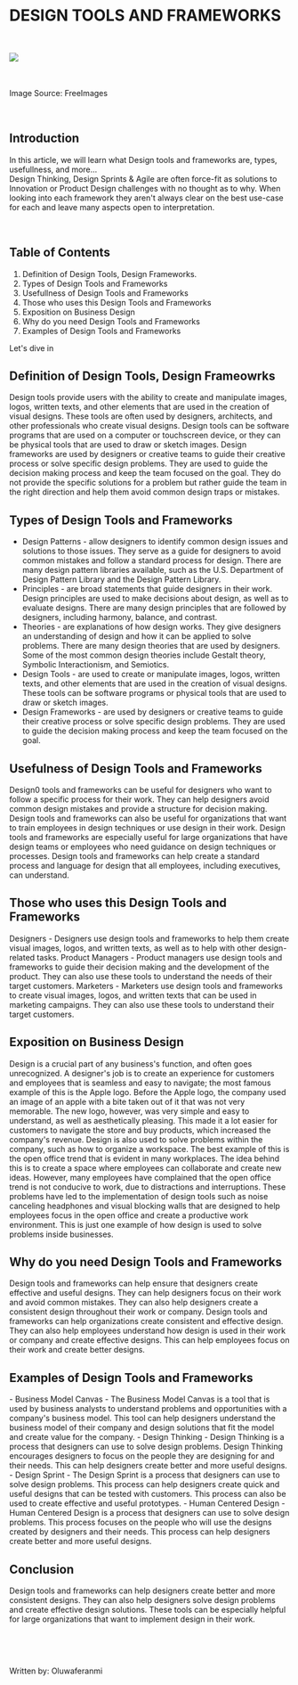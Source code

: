 <h1><strong>DESIGN TOOLS AND FRAMEWORKS</strong></h1>
<p><br></p>
<p>
    <img src="https://img.freepik.com/free-vector/cross-platform-frameworks-abstract-concept-illustration_335657-1825.jpg?w=2000" style="display: inline-block; max-width: 100% !important;">‍
</p>
<p><br></p>
<p>Image Source: FreeImages‍</p>
<p><br></p>
<h2>Introduction</h2>
<p>In this article, we will learn what Design tools and frameworks are, types, usefullness, and more...<br>Design Thinking, Design Sprints &amp; Agile are often force-fit as solutions to Innovation or Product Design challenges with no thought as to why. When looking into each framework they aren't always clear on the best use-case for each and leave many aspects open to interpretation.</p>
<p><br></p>
<h2> Table of Contents </h2>
<ol>
    <li> Definition of Design Tools, Design Frameworks. </li>
    <li> Types of Design Tools and Frameworks </li>
    <li> Usefullness of Design Tools and Frameworks </li>
    <li> Those who uses this Design Tools and Frameworks </li>
    <li> Exposition on Business Design </li>
    <li> Why do you need Design Tools and Frameworks </li>
    <li> Examples of Design Tools and Frameworks </li>
</ol>
<p>Let's dive in </p>
<h2>Definition of Design Tools, Design Frameowrks</h2>
<p>Design tools provide users with the ability to create and manipulate images, logos, written texts, and other elements that are used in the creation of visual designs. These tools are often used by designers, architects, and other professionals who create visual designs. Design tools can be software programs that are used on a computer or touchscreen device, or they can be physical tools that are used to draw or sketch images. Design frameworks are used by designers or creative teams to guide their creative process or solve specific design problems. They are used to guide the decision making process and keep the team focused on the goal. They do not provide the specific solutions for a problem but rather guide the team in the right direction and help them avoid common design traps or mistakes.</p>
<h2>Types of Design Tools and Frameworks</h2>
<ul>
    <li> Design Patterns - allow designers to identify common design issues and solutions to those issues. They serve as a guide for designers to avoid common mistakes and follow a standard process for design. There are many design pattern libraries available, such as the U.S. Department of Design Pattern Library and the Design Pattern Library.</li>
    <li> Principles - are broad statements that guide designers in their work. Design principles are used to make decisions about design, as well as to evaluate designs. There are many design principles that are followed by designers, including harmony, balance, and contrast.</li>
    <li> Theories - are explanations of how design works. They give designers an understanding of design and how it can be applied to solve problems. There are many design theories that are used by designers. Some of the most common design theories include Gestalt theory, Symbolic Interactionism, and Semiotics.</li>
    <li> Design Tools - are used to create or manipulate images, logos, written texts, and other elements that are used in the creation of visual designs. These tools can be software programs or physical tools that are used to draw or sketch images.</li>
    <li> Design Frameworks - are used by designers or creative teams to guide their creative process or solve specific design problems. They are used to guide the decision making process and keep the team focused on the goal.</li>
</ul>
<h2>Usefulness of Design Tools and Frameworks</h2>
<p>Design0 tools and frameworks can be useful for designers who want to follow a specific process for their work. They can help designers avoid common design mistakes and provide a structure for decision making. Design tools and frameworks can also be useful for organizations that want to train employees in design techniques or use design in their work. Design tools and frameworks are especially useful for large organizations that have design teams or employees who need guidance on design techniques or processes. Design tools and frameworks can help create a standard process and language for design that all employees, including executives, can understand.</p>
<h2>Those who uses this Design Tools and Frameworks</h2>
<p>Designers - Designers use design tools and frameworks to help them create visual images, logos, and written texts, as well as to help with other design-related tasks. Product Managers - Product managers use design tools and frameworks to guide their decision making and the development of the product. They can also use these tools to understand the needs of their target customers. Marketers - Marketers use design tools and frameworks to create visual images, logos, and written texts that can be used in marketing campaigns. They can also use these tools to understand their target customers.</p>
<h2>Exposition on Business Design</h2>
<p>Design is a crucial part of any business's function, and often goes unrecognized. A designer's job is to create an experience for customers and employees that is seamless and easy to navigate; the most famous example of this is the Apple logo. Before the Apple logo, the company used an image of an apple with a bite taken out of it that was not very memorable. The new logo, however, was very simple and easy to understand, as well as aesthetically pleasing. This made it a lot easier for customers to navigate the store and buy products, which increased the company's revenue. Design is also used to solve problems within the company, such as how to organize a workspace. The best example of this is the open office trend that is evident in many workplaces. The idea behind this is to create a space where employees can collaborate and create new ideas. However, many employees have complained that the open office trend is not conducive to work, due to distractions and interruptions. These problems have led to the implementation of design tools such as noise canceling headphones and visual blocking walls that are designed to help employees focus in the open office and create a productive work environment. This is just one example of how design is used to solve problems inside businesses.</p>
<h2>Why do you need Design Tools and Frameworks</h2>
<p>Design tools and frameworks can help ensure that designers create effective and useful designs. They can help designers focus on their work and avoid common mistakes. They can also help designers create a consistent design throughout their work or company. Design tools and frameworks can help organizations create consistent and effective design. They can also help employees understand how design is used in their work or company and create effective designs. This can help employees focus on their work and create better designs.</p>
<h2>Examples of Design Tools and Frameworks</h2>
<p>- Business Model Canvas - The Business Model Canvas is a tool that is used by business analysts to understand problems and opportunities with a company's business model. This tool can help designers understand the business model of their company and design solutions that fit the model and create value for the company. - Design Thinking - Design Thinking is a process that designers can use to solve design problems. Design Thinking encourages designers to focus on the people they are designing for and their needs. This can help designers create better and more useful designs. - Design Sprint - The Design Sprint is a process that designers can use to solve design problems. This process can help designers create quick and useful designs that can be tested with customers. This process can also be used to create effective and useful prototypes. - Human Centered Design - Human Centered Design is a process that designers can use to solve design problems. This process focuses on the people who will use the designs created by designers and their needs. This process can help designers create better and more useful designs.</p>
<h2>Conclusion</h2>
<p>Design tools and frameworks can help designers create better and more consistent designs. They can also help designers solve design problems and create effective design solutions. These tools can be especially helpful for large organizations that want to implement design in their work.</p>

<p><br></p>
<p><br></p>
<p> Written by: Oluwaferanmi</p>